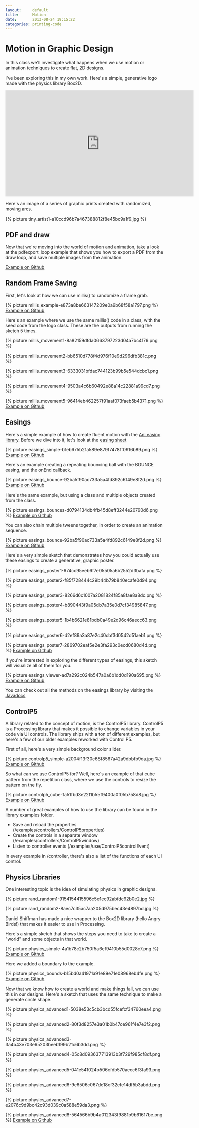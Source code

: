 ```yaml
---
layout:     default
title:      Motion
date:       2013-08-24 19:15:22
categories: printing-code
---
```


Motion in Graphic Design
========================

In this class we'll investigate what happens when we use motion or animation techniques to create flat, 2D designs.

I've been exploring this in my own work. Here's a simple, generative logo made with the physics library Box2D.

<iframe src="http://player.vimeo.com/video/9513121?title=0&amp;byline=0&amp;portrait=0" width="600" height="338" frameborder="0" > </iframe>

Here's an image of a series of graphic prints created with randomized, moving arcs.

{% picture tiny_artist1-a10ccd96b7a467388812f8e45bc9a1f9.jpg %}


PDF and draw
------------

Now that we're moving into the world of motion and animation, take a look at the pdfexport_loop example that shows you how to export a PDF from the draw loop, and save multiple images from the animation.

[Example on Github](https://github.com/runemadsen/printing-code/tree/master/framework/pdfexport_loop)


Random Frame Saving
-------------------

First, let's look at how we can use millis() to randomize a frame grab.

{% picture millis_example-e873a8be663147209e0a9b68f58a1797.png %}
[Example on Github](https://github.com/runemadsen/printing-code/tree/master/motion/millis_example)

Here's an example where we use the same millis() code in a class, with the seed code from the logo class. These are the outputs from running the sketch 5 times.

{% picture millis_movement1-8a82159dfda0663797223d04a7bc4179.png %}

{% picture millis_movement2-bb6510d778f4d976f10e9d296dfb381c.png %}

{% picture millis_movement3-6333031bfdac744123b99b5e544dcbc1.png %}

{% picture millis_movement4-9503a4c6b60492e88a14c22881a99cd7.png %}

{% picture millis_movement5-96414eb462257f91aaf073faeb5b4371.png %}
[Example on Github](https://github.com/runemadsen/printing-code/tree/master/motion/millis_movement)


Easings
-------

Here's a simple example of how to create fluent motion with the [Ani easing library](http://www.looksgood.de/libraries/Ani/). Before we dive into it, let's look at the [easing sheet](http://www.looksgood.de/libraries/Ani/Ani_Cheat_Sheet.pdf)

{% picture easings_simple-b1eb675b21a589e879f74781f0916b89.png %}
[Example on Github](https://github.com/runemadsen/printing-code/tree/master/motion/easings_simple)

Here's an example creating a repeating bouncing ball with the BOUNCE easing, and the onEnd callback.

{% picture easings_bounce-92ba5f90ac733a5a4fd892c6149e8f2d.png %}
[Example on Github](https://github.com/runemadsen/printing-code/tree/master/motion/easings_bounce)

Here's the same example, but using a class and multiple objects created from the class.

{% picture easings_bounces-d0794134db4fb45d8eff3244e20790d6.png %}
[Example on Github](https://github.com/runemadsen/printing-code/tree/master/motion/easings_bounces)

You can also chain multiple tweens together, in order to create an animation sequence. 

{% picture easings_bounce-92ba5f90ac733a5a4fd892c6149e8f2d.png %}
[Example on Github](https://github.com/runemadsen/printing-code/tree/master/motion/easings_sequence)

Here's a very simple sketch that demonstrates how you could actually use these easings to create a generative, graphic poster.

{% picture easings_poster1-674cc95eeb6f7e05505a6b2552d3bafa.png %}

{% picture easings_poster2-f85f728444c29b44b79b840ecafe0d94.png %}

{% picture easings_poster3-8266d6c1007a2081824f85a8fae8a8dc.png %}

{% picture easings_poster4-b890443f9a05db7a35e0d7cf34985847.png %}

{% picture easings_poster5-1b4b6621e81bdb0a49e2d96c46aecc63.png %}

{% picture easings_poster6-d2ef89a3a87e2c40cbf3d0542d51aeb1.png %}

{% picture easings_poster7-2869702eaf5e2e3fa293c0ecd0680d4d.png %}
[Example on Github](https://github.com/runemadsen/printing-code/tree/master/motion/easings_poster)

If you're interested in exploring the different types of easings, this sketch will visualize all of them for you.

{% picture easings_viewer-ad7a292c024b547a0a6b1dd0d190a695.png %}
[Example on Github](https://github.com/runemadsen/printing-code/tree/master/motion/easings_viewer)

You can check out all the methods on the easings library by visiting the [Javadocs](http://www.looksgood.de/libraries/Ani/reference/index.html)

ControlP5
---------

A library related to the concept of motion, is the ControlP5 library. ControlP5 is a Processing library that makes it possible to change variables in your code via UI controls. The library ships with a ton of different examples, but here's a few of our older examples reworked with Control P5.

First of all, here's a very simple background color slider.

{% picture controlp5_simple-a2004f13f30c68f8567a42a9dbbfb9da.jpg %}
[Example on Github](https://github.com/runemadsen/printing-code/tree/master/motion/controlp5_simple)

So what can we use ControlP5 for? Well, here's an example of that cube pattern from the repetition class, where we use the controls to resize the pattern on the fly.

{% picture controlp5_cube-1a51fbd3e22f1b55f9400a0f05b758d8.jpg %}
[Example on Github](https://github.com/runemadsen/printing-code/tree/master/motion/controlp5_cube)

A number of great examples of how to use the library can be found in the library examples folder.

* Save and reload the properties (/examples/controllers/ControlP5properties)
* Create the controls in a separate window (/examples/controllers/ControlP5window)
* Listen to controller events (/examples/use/ControlP5controlEvent)

In every example in /controller, there's also a list of the functions of each UI control.


Physics Libraries
-----------------

One interesting topic is the idea of simulating physics in graphic designs.

{% picture rand_random1-9154154415596c5e1ec92abfdc92b0e2.jpg %}

{% picture rand_random2-8aec7c35ac7aa205d975bec43e4897bd.jpg %}

Daniel Shiffman has made a nice wrapper to the Box2D library (hello Angry Birds!) that makes it easier to use in Processing.

Here's a simple sketch that shows the steps you need to take to create a "world" and some objects in that world.

{% picture physics_simple-4a1b78c2b750f5a6ef9410b55d0028c7.png %}
[Example on Github](https://github.com/runemadsen/printing-code/tree/master/motion/physics_simple)

Here we added a boundary to the example.

{% picture physics_bounds-b15bd0a41971a91e89e71e08968eb4fe.png %}
[Example on Github](https://github.com/runemadsen/printing-code/tree/master/motion/physics_bounds)

Now that we know how to create a world and make things fall, we can use this in our designs. Here's a sketch that uses the same technique to make a generate circle shape.

{% picture physics_advanced1-5038e53c5cb3bcd55fcefcf34760eea4.png %}

{% picture physics_advanced2-80f3d8257e3a01b0b47ce961f4e7e3f2.png %}

{% picture physics_advanced3-3a4b43e703e65203beeb199b21c6b3dd.png %}

{% picture physics_advanced4-05c8d093637713913b3f729f985cf8df.png %}

{% picture physics_advanced5-041e541024b506cfdb570aecc6f3fa93.png %}

{% picture physics_advanced6-9e6506c067de18cf32efe14df5b3abdd.png %}

{% picture physics_advanced7-e2076c9d9bc42c93d039c0a588e59da3.png %}

{% picture physics_advanced8-564566b9b4a012343f9881b9b61617be.png %}
[Example on Github](https://github.com/runemadsen/printing-code/tree/master/motion/physics_advanced)